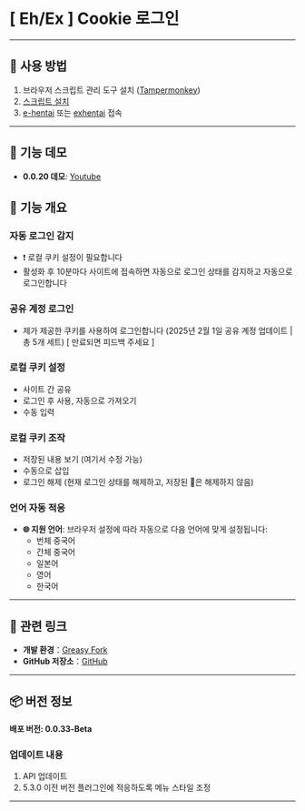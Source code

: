 # **[ Eh/Ex ] Cookie 로그인**

---

## **👻 사용 방법**

1. 브라우저 스크립트 관리 도구 설치 ([Tampermonkey](https://chrome.google.com/webstore/detail/tampermonkey/dhdgffkkebhmkfjojejmpbldmpobfkfo))
2. [스크립트 설치](https://update.greasyfork.org/scripts/470710/%5BEEx-Hentai%5D%20AutoLogin.user.js)
3. [e-hentai](https://e-hentai.org/) 또는 [exhentai](https://exhentai.org/) 접속

---

## **👀 기능 데모**

- **0.0.20 데모**: [Youtube](https://www.youtube.com/watch?v=NOidYkgINY8)


## **📜 기능 개요**

### **자동 로그인 감지**
- ❗️ 로컬 쿠키 설정이 필요합니다
- 활성화 후 10분마다 사이트에 접속하면 자동으로 로그인 상태를 감지하고 자동으로 로그인합니다

### **공유 계정 로그인**
- 제가 제공한 쿠키를 사용하여 로그인합니다 (2025년 2월 1일 공유 계정 업데이트 | 총 5개 세트) [ 만료되면 피드백 주세요 ]

### **로컬 쿠키 설정**
- 사이트 간 공유
- 로그인 후 사용, 자동으로 가져오기
- 수동 입력

### **로컬 쿠키 조작**
- 저장된 내용 보기 (여기서 수정 가능)
- 수동으로 삽입
- 로그인 해제 (현재 로그인 상태를 해제하고, 저장된 🍪은 해제하지 않음)

### **언어 자동 적응**
- **🌐 지원 언어**: 브라우저 설정에 따라 자동으로 다음 언어에 맞게 설정됩니다:
  - 번체 중국어
  - 간체 중국어
  - 일본어
  - 영어
  - 한국어

---

## **🔗 관련 링크**

- **개발 환경**：[Greasy Fork](https://greasyfork.org/ko/users/989635-canaan-hs)  
- **GitHub 저장소**：[GitHub](https://github.com/Canaan-HS/MonkeyScript/tree/main/ExAutoLogin)

---

## **📦 버전 정보**

**배포 버전: 0.0.33-Beta** 

### **업데이트 내용**
1. API 업데이트
2. 5.3.0 이전 버전 플러그인에 적응하도록 메뉴 스타일 조정

---